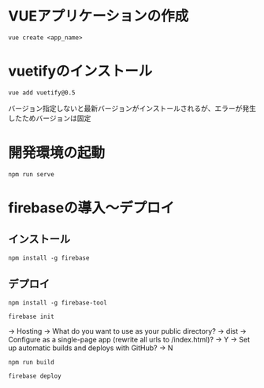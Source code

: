 # VUEアプリケーションの作成
`vue create <app_name>`

# vuetifyのインストール
`vue add vuetify@0.5`

バージョン指定しないと最新バージョンがインストールされるが、エラーが発生したためバージョンは固定

# 開発環境の起動
`npm run serve`

# firebaseの導入～デプロイ
## インストール
`npm install -g firebase`

## デプロイ
`npm install -g firebase-tool`

`firebase init`

-> Hosting
-> What do you want to use as your public directory? -> dist
-> Configure as a single-page app (rewrite all urls to /index.html)? -> Y
-> Set up automatic builds and deploys with GitHub? -> N

`npm run build`

`firebase deploy`
